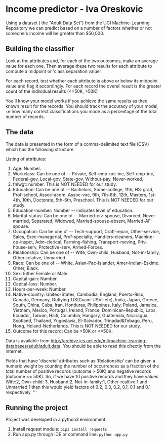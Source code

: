 # Income predictor - Iva Oreskovic

Using a dataset ( the "Adult Data Set") from the UCI Machine-Learning Repository we can predict based on a number of factors whether or not someone's income will be greater than $50,000.

## Building the classifier

Look at the attributes and, for each of the two outcomes, make an average value for each one, Then average these two results for each attribute to compute a midpoint or 'class separation value'.

For each record, test whether each attribute is above or below its midpoint value and flag it accordingly. For each record the overall result is the greater count of the individual results (<=50K, >50K)

You'll know your model works if you achieve the same results as thee known result for the records. You should track the accuracy of your model, i.e how many correct classifications you made as a percentage of the total number of records.



## The data

The data is presented in the form of a comma-delimited text file (CSV) which has the following structure:

Listing of attributes:

1. Age: Number.
2. Workclass: Can be one of -- Private, Self-emp-not-inc, Self-emp-inc, Federal-gov, Local-gov, State-gov, Without-pay, Never-worked.
3. fnlwgt: number. This is NOT NEEDED for our study.
4. Education: Can be one of -- Bachelors, Some-college, 11th, HS-grad, Prof-school, Assoc-acdm, Assoc-voc, 9th, 7th-8th, 12th, Masters, 1st-4th, 10th, Doctorate, 5th-6th, Preschool. This is NOT NEEDED for our study.
5. Education-number: Number -- indicates level of education.
6. Marital-status: Can be one of -- Married-civ-spouse, Divorced, Never-married, Separated, Widowed, Married-spouse-absent, Married-AF-spouse.
7. Occupation: Can be one of -- Tech-support, Craft-repair, Other-service, Sales, Exec-managerial, Prof-specialty, Handlers-cleaners, Machine-op-inspct, Adm-clerical, Farming-fishing, Transport-moving, Priv-house-serv, Protective-serv, Armed-Forces.
8. Relationship: Can be one of -- Wife, Own-child, Husband, Not-in-family, Other-relative, Unmarried.
9. Race: Can be one of -- White, Asian-Pac-Islander, Amer-Indian-Eskimo, Other, Black.
10. Sex: Either Female or Male.
11. Capital-gain: Number.
12. Capital-loss: Number.
13. Hours-per-week: Number.
14. Native-country: United-States, Cambodia, England, Puerto-Rico, Canada, Germany, Outlying-US(Guam-USVI-etc), India, Japan, Greece, South, China, Cuba, Iran, Honduras, Philippines, Italy, Poland, Jamaica, Vietnam, Mexico, Portugal, Ireland, France, Dominican-Republic, Laos, Ecuador, Taiwan, Haiti, Columbia, Hungary, Guatemala, Nicaragua, Scotland, Thailand, Yugoslavia, El-Salvador, Trinadad&Tobago, Peru, Hong, Holand-Netherlands. This is NOT NEEDED for our study.
15. Outcome for this record: Can be >50K or <=50K.

Data is available from http://archive.ics.uci.edu/ml/machine-learning-databases/adult/adult.data. You should be able to read this directly from the Internet.

Fields that have 'discrete' attributes such as 'Relationship' can be given a numeric weight by counting the number of occurrences as a fraction of the total number of positive records (outcome > 50K) and negative records (outcome <= 50K). So, if we have 10 positive records and they have values Wife:2, Own-child: 3, Husband:2, Not-in-family:1, Other-realtive:1 and Unmarried:1 then this would yield factors of 0.2, 0.3, 0.2, 0.1, 0.1 and 0.1 respectively.
'''

## Running the project
Project was developed in a python3 environment
1. Install request module: `pip3 install requests`
2. Run app.py through IDE or command line: `python app.py`
